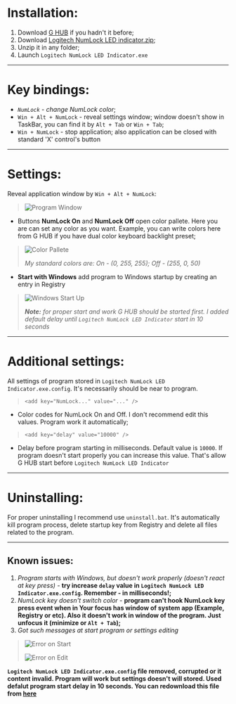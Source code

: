 # Installation:
1. Download [G HUB](https://www.logitechg.com/ru-ru/innovation/g-hub.html) if you hadn't it before;
1. Download [Logitech NumLock LED indicator.zip](https://github.com/Provice911/Logitech-NumLock-LED-Indicator/releases/tag/1.0);
1. Unzip it in any folder;
1. Launch `Logitech NumLock LED Indicator.exe`
***
# Key bindings:
* _`NumLock` - change NumLock color_;
* `Win + Alt + NumLock` - reveal settings window; window doesn't show in TaskBar, you can find it by `Alt + Tab` or `Win + Tab`;
* `Win + NumLock` - stop application; also application can be closed with standard 'X' control's button
***
# Settings:
Reveal application window by `Win + Alt + NumLock`:
> ![Program Window](https://cdn.discordapp.com/attachments/586286335095078920/727896635740258364/unknown.png)
* Buttons **NumLock On** and **NumLock Off** open color pallete. Here you are can set any color as you want. Example, you can write colors here from G HUB if you have dual color keyboard backlight preset;
> ![Color Pallete](https://cdn.discordapp.com/attachments/586286335095078920/727883091737313350/unknown.png)
> 
> _My standard colors are: On - (0, 255, 255); Off - (255, 0, 50)_
* **Start with Windows** add program to Windows startup by creating an entry in Registry
> ![Windows Start Up](https://cdn.discordapp.com/attachments/586286335095078920/727884978544705536/unknown.png)
> 
> _**Note:** for proper start and work G HUB should be started first. I added default delay until `Logitech NumLock LED Indicator` start in 10 seconds_
***
# Additional settings:
All settings of program stored in `Logitech NumLock LED Indicator.exe.config`. It's necessarily should be near to program.
> `<add key="NumLock..." value="..." />`
* Color codes for NumLock On and Off. I don't recommend edit this values. Program work it automatically;
>  `<add key="delay" value="10000" />`
* Delay before program starting in milliseconds. Default value is `10000`. If program doesn't start properly you can increase this value. That's allow G HUB start before `Logitech NumLock LED Indicator`
***
# Uninstalling:
For proper uninstalling I recommend use `uninstall.bat`. It's automatically kill program process, delete startup key from Registry and delete all files related to the program.
***
## Known issues:
1. _Program starts with Windows, but doesn't work properly (doesn't react at key press)_ - **try increase `delay` value in `Logitech NumLock LED Indicator.exe.config`. Remember - in milliseconds!;**
1. _NumLock key doesn't switch color_ - **program can't hook NumLock key press event when in Your focus has window of system app (Example, Registry or etc). Also it doesn't work in window of the program. Just unfocus it (minimize or `Alt + Tab`);**
1. _Got such messages at start program or settings editing_
> ![Error on Start](https://cdn.discordapp.com/attachments/586286335095078920/727897405336584212/unknown.png)
>
> ![Error on Edit](https://cdn.discordapp.com/attachments/586286335095078920/727897459610615898/unknown.png)

**`Logitech NumLock LED Indicator.exe.config` file removed, corrupted or it content invalid. Program will work but settings doesn't will stored. Used defalut program start delay in 10 seconds. You can redownload this file from [here](https://github.com/Provice911/Logitech-NumLock-LED-Indicator/releases/tag/1.0)**
